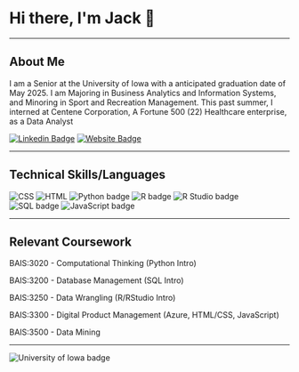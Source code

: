 # Hi there, I'm Jack 👋

---

## About Me

I am a Senior at the University of Iowa with a anticipated graduation date of May 2025. I am Majoring in Business Analytics and Information Systems, and Minoring in Sport and Recreation Management. This past summer, I interned at Centene Corporation, A Fortune 500 (22) Healthcare enterprise, as a Data Analyst

[![Linkedin Badge](https://img.shields.io/badge/-LinkedIn-0e76a8?style=flat-square&logo=Linkedin&logoColor=white)](https://www.linkedin.com/in/jack-glenn-profile/) 
[![Website Badge](https://img.shields.io/badge/Website-3b5998?style=flat-square&logo=google-chrome&logoColor=white)](https://jackglenn.me/)

---

## Technical Skills/Languages
![CSS](https://img.shields.io/badge/CSS3-1572B6?style=for-the-badge&logo=css3&logoColor=white)
![HTML](https://img.shields.io/badge/HTML5-E34F26?style=for-the-badge&logo=html5&logoColor=white)
![Python badge](https://img.shields.io/static/v1?message=Python&logo=Python&labelColor=3776AB&color=3776AB&logoColor=white&label=%20&style=for-the-badge)
![R badge](https://img.shields.io/static/v1?message=R%20programming&logo=R&logoColor=3776AB&label&style=for-the-badge&color=eee)
![R Studio badge](https://img.shields.io/static/v1?message=R%20Studio&logo=RStudio&labelColor=75AADB&color=75AADB&logoColor=white&label=%20&style=for-the-badge)
![SQL badge](https://img.shields.io/badge/SQL-316192?style=for-the-badge&logo=postgresql&logoColor=white)
![JavaScript badge](https://img.shields.io/badge/JavaScript-F7DF1E?style=for-the-badge&logo=javascript&logoColor=black)


--- 

## Relevant Coursework

BAIS:3020	-   Computational Thinking (Python Intro)

BAIS:3200	-   Database Management (SQL Intro)

BAIS:3250	-   Data Wrangling (R/RStudio Intro)

BAIS:3300   -   Digital Product Management (Azure, HTML/CSS, JavaScript)

BAIS:3500   -  Data Mining 

---

![University of Iowa badge](https://img.shields.io/static/v1?message=Hawks!!&labelColor=000000&color=FFCD00&label=Go&style=for-the-badge)
